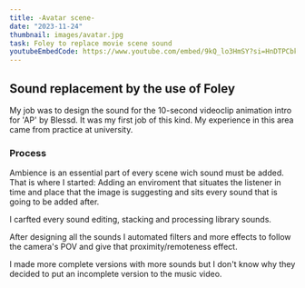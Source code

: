 ```yaml
---
title: -Avatar scene-
date: "2023-11-24"
thumbnail: images/avatar.jpg
task: Foley to replace movie scene sound
youtubeEmbedCode: https://www.youtube.com/embed/9kQ_lo3HmSY?si=HnDTPCbk12MFYX6V-
---
```


## Sound replacement by the use of Foley

My job was to design the sound for the 10-second videoclip animation intro for 'AP' by Blessd. It was my first job of this kind. My experience in this area came from practice at university.

### Process

Ambience is an essential part of every scene wich sound must be added. That is where I started: Adding an enviroment that situates the listener in time and place that the image is suggesting and sits every sound that is going to be added after.

I carfted every sound editing, stacking and processing library sounds. 

After designing all the sounds I automated filters and more effects to follow the camera's POV and give that proximity/remoteness effect.

I made more complete versions with more sounds but I don't know why they decided to put an incomplete version to the music video.
